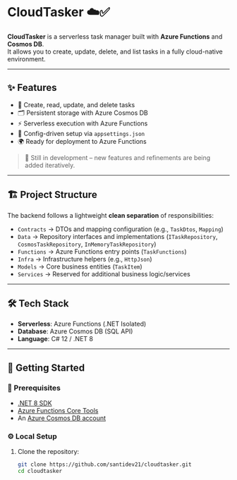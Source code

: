 # CloudTasker ☁️✅

**CloudTasker** is a serverless task manager built with **Azure Functions** and **Cosmos DB**.  
It allows you to create, update, delete, and list tasks in a fully cloud-native environment.

---

## ✨ Features

- 📌 Create, read, update, and delete tasks
- 🗂️ Persistent storage with Azure Cosmos DB
- ⚡ Serverless execution with Azure Functions
- 🔑 Config-driven setup via `appsettings.json`
- 🌍 Ready for deployment to Azure Functions

> 🧪 Still in development – new features and refinements are being added iteratively.

---

## 🏗️ Project Structure

The backend follows a lightweight **clean separation** of responsibilities:

- `Contracts` → DTOs and mapping configuration (e.g., `TaskDtos`, `Mapping`)  
- `Data` → Repository interfaces and implementations (`ITaskRepository`, `CosmosTaskRepository`, `InMemoryTaskRepository`)  
- `Functions` → Azure Functions entry points (`TaskFunctions`)  
- `Infra` → Infrastructure helpers (e.g., `HttpJson`)  
- `Models` → Core business entities (`TaskItem`)  
- `Services` → Reserved for additional business logic/services  

---

## 🛠 Tech Stack

- **Serverless**: Azure Functions (.NET Isolated)
- **Database**: Azure Cosmos DB (SQL API)
- **Language**: C# 12 / .NET 8

---

## 🚀 Getting Started

### 🧩 Prerequisites

- [.NET 8 SDK](https://dotnet.microsoft.com/download)
- [Azure Functions Core Tools](https://learn.microsoft.com/azure/azure-functions/functions-run-local)
- An [Azure Cosmos DB account](https://learn.microsoft.com/azure/cosmos-db/)

### ⚙️ Local Setup

1. Clone the repository:
   ```bash
   git clone https://github.com/santidev21/cloudtasker.git
   cd cloudtasker

